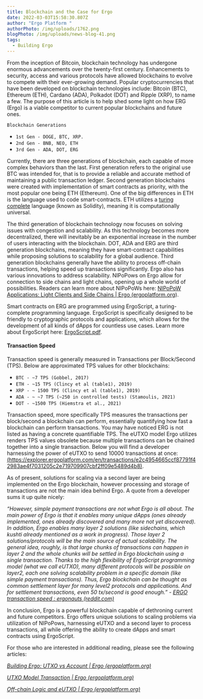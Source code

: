 ```yaml
---
title: Blockchain and the Case for Ergo
date: 2022-03-03T15:58:30.807Z
author: "Ergo Platform "
authorPhoto: /img/uploads/1762.png
blogPhoto: /img/uploads/news-blog-41.png
tags:
  - Building Ergo
---
```

From the inception of Bitcoin, blockchain technology has undergone enormous advancements over the twenty-first century. Enhancements to security, access and various protocols have allowed blockchains to evolve to compete with their ever-growing demand. Popular cryptocurrencies that have been developed on blockchain technologies include: Bitcoin (BTC), Ethereum (ETH), Cardano (ADA), Polkadot (DOT) and Ripple (XRP), to name a few. The purpose of this article is to help shed some light on how ERG (Ergo) is a viable competitor to current popular blockchains and future ones. 

`Blockchain Generations`

* `1st Gen - DOGE, BTC, XRP.`
* `2nd Gen - BNB, NEO, ETH`
* `3rd Gen - ADA, DOT, ERG`

Currently, there are three generations of blockchain, each capable of more complex behaviors than the last. First generation refers to the original use BTC was intended for, that is to provide a reliable and accurate method of maintaining a public transaction ledger. Second generation blockchains were created with implementation of smart contracts as priority, with the most popular one being ETH (Ethereum). One of the big differences in ETH is the language used to code smart-contracts. ETH utilizes a [turing complete](https://www.cs.odu.edu/~zeil/cs390/latest/Public/turing-complete/index.html) language (known as Solidity), meaning it is computationally universal. 

The third generation of blockchain technology now focuses on solving issues with congestion and scalability. As this technology becomes more decentralized, there will inevitably be an exponential increase in the number of users interacting with the blockchain. DOT, ADA and ERG are third generation blockchains, meaning they have smart-contract capabilities while proposing solutions to scalability for a global audience. Third generation blockchains generally have the ability to process off-chain transactions, helping speed up transactions significantly. Ergo also has various innovations to address scalability. NIPoPows on Ergo allow for connection to side chains and light chains, opening up a whole world of possibilities. Readers can learn more about NIPoPoWs here: [NIPoPoW Applications: Light Clients and Side Chains | Ergo (ergoplatform.org](https://ergoplatform.org/en/blog/2021-08-26-nipopow-applications-light-clients-and-side-chains/)). 

Smart contracts on ERG are programmed using ErgoScript, a turing-complete programming language. ErgoScript is specifically designed to be friendly to cryptographic protocols and applications, which allows for the development of all kinds of dApps for countless use cases. Learn more about ErgoScript here: [ErgoScript.pdf](https://ergoplatform.org/docs/ErgoScript.pdf).

#### Transaction Speed

Transaction speed is generally measured in Transactions per Block/Second (TPS). Below are approximated TPS values for other blockchains:

* `BTC - ~7 TPS (Gobbel, 2017)`
* `ETH - ~15 TPS (Clincy et al (table1), 2019)`
* `XRP - ~ 1500 TPS (Clincy et al (table1), 2019)`
* `ADA - ~ ~7 TPS (~250 in controlled tests) (Stamoulis, 2021)`
* `DOT - ~1500 TPS (Hiemstra et al., 2021)`

Transaction speed, more specifically TPS measures the transactions per block/second a blockchain can perform, essentially quantifying how fast a blockchain can perform transactions. You may have noticed ERG is not listed as having a concrete quantifiable TPS. The eUTXO model Ergo utilizes renders TPS values obsolete because multiple transactions can be chained together into a single transaction. Below you will find a developer harnessing the power of eUTXO to send 10000 transactions at once:[(https://explorer.ergoplatform.com/en/transactions/e2c4954665ccf87791f42983ae4f7031205c2e719709907cbf2ff09e5489d4b8)](<https://explorer.ergoplatform.com/en/transactions/c4e5276182543b17eae4e767d60965feceaf1fd1ba1f5bde76aae751b33a6bb8)>). 

As of present, solutions for scaling via a second layer are being implemented on the Ergo blockchain, however processing and storage of transactions are not the main idea behind Ergo. A quote from a developer sums it up quite nicely:

*“However, simple payment transactions are not what Ergo is all about. The main power of Ergo is that it enables many unique dApps (ones already implemented, ones already discovered and many more not yet discovered). In addition, Ergo enables many layer 2 solutions (like sidechains, which kushti already mentioned as a work in progress). Those layer 2 solutions/protocols will be the main source of actual scalability. The general idea, roughly, is that large chunks of transactions can happen in layer 2 and the whole chunks will be settled in Ergo blockchain using a single transaction. Thanks to the high flexibility of ErgoScript programming model (what we call eUTXO), many different protocols will be possible on layer2, each one solving scalability problem in a specific domain (like simple payment transactions). Thus, Ergo blockchain can be thought as common settlement layer for many level2 protocols and applications. And for settlement transactions, even 50 tx/second is good enough.” - [ERGO transaction speed : ergonauts (reddit.com)](https://www.reddit.com/r/ergonauts/comments/pcff16/ergo_transaction_speed/?utm_source=share&utm_medium=ios_app&utm_name=iossmf)*

In conclusion, Ergo is a powerful blockchain capable of dethroning current and future competitors. Ergo offers unique solutions to scaling problems via utilization of NIPoPows, harnessing eUTXO and a second layer to process transactions, all while offering the ability to create dApps and smart contracts using ErgoScript.

For those who are interested in additional reading, please see the following articles:

*[Building Ergo: UTXO vs Account | Ergo (ergoplatform.org)](https://ergoplatform.org/en/blog/2020_03_03_building_utxo/)*

*[UTXO Model Transaction | Ergo (ergoplatform.org)](https://ergoplatform.org/en/blog/2021-10-07-utxo-model-transaction/)*

*[Off-chain Logic and eUTXO | Ergo (ergoplatform.org)](https://ergoplatform.org/en/blog/2021-10-04-off-chain-logic-and-eutxo/)*